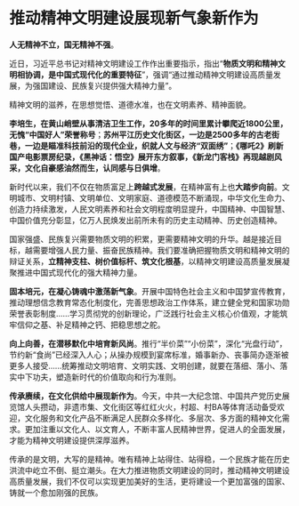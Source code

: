 # 推动精神文明建设展现新气象新作为

**人无精神不立，国无精神不强**。

近日，习近平总书记对精神文明建设工作作出重要指示，指出“**物质文明和精神文明相协调，是中国式现代化的重要特征**”，强调“通过推动精神文明建设高质量发展，为强国建设、民族复兴提供强大精神力量”。

精神文明的滋养，在思想觉悟、道德水准，也在文明素养、精神面貌。

**李培生，在黄山峭壁从事清洁卫生工作，20多年的时间里累计攀爬近1800公里，无愧“中国好人”荣誉称号**；**苏州平江历史文化街区，一边是2500多年的古老街巷，一边是瞄准科技前沿的现代企业，织就人文与经济“双面绣”**；**《哪吒2》刷新国产电影票房纪录，《黑神话：悟空》展开东方叙事，《新龙门客栈》再现越剧风采，文化自豪感油然而生，认同感与日俱增**。

新时代以来，我们不仅在物质富足上**跨越式发展**，在精神富有上也**大踏步向前**。文明城市、文明村镇、文明单位、文明家庭、道德模范不断涌现，中华文化生命力、创造力持续激发，人民文明素养和社会文明程度明显提升，中国精神、中国智慧、中国价值充分彰显，亿万人民焕发出前所未有的历史主动精神、历史创造精神。

国家强盛、民族复兴需要物质文明的积累，更需要精神文明的升华。越是接近目标，越需要增强人民力量、振奋民族精神。我们要准确把握物质文明和精神文明的辩证关系，**立精神支柱、树价值标杆、筑文化根基**，以精神文明建设高质量发展凝聚推进中国式现代化的强大精神力量。

**固本培元，在凝心铸魂中激荡新气象**。开展中国特色社会主义和中国梦宣传教育，推动理想信念教育常态化制度化，完善思想政治工作体系，建立健全党和国家功勋荣誉表彰制度……学习贯彻党的创新理论，广泛践行社会主义核心价值观，才能筑牢信仰之基、补足精神之钙、把稳思想之舵。

**向上向善，在潜移默化中培育新风尚**。推行“半价菜”“小份菜”，深化“光盘行动”，节约新“食尚”已经深入人心；从操办规模到宴席标准，婚事新办、丧事简办逐渐被更多人接受……统筹推动文明培育、文明实践、文明创建，就要在落细、落小、落实中下功夫，塑造新时代的价值取向和行为准则。

**传承赓续，在文化供给中展现新作为**。今天，中共一大纪念馆、中国共产党历史展览馆人头攒动，非遗市集、文化街区等红红火火，村超、村BA等体育活动备受欢迎，文化服务和文化产品不断满足人民群众多样化、多层次、多方面的精神文化需求。更加注重以文化人、以文育人，不断丰富人民精神世界，促进人的全面发展，才能为精神文明建设提供深厚滋养。

传承的是文明，大写的是精神。唯有精神上站得住、站得稳，一个民族才能在历史洪流中屹立不倒、挺立潮头。在大力推进物质文明建设的同时，推动精神文明建设高质量发展，我们不仅可以实现更加美好的生活，更将建设一个更加富强的国家、铸就一个愈加刚强的民族。